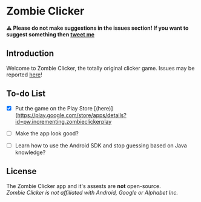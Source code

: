 
# Zombie Clicker
**:warning: Please do not make suggestions in the issues section! If you want to suggest something then [tweet me](https://twitter.com/Incrementing/)**

## Introduction
Welcome to Zombie Clicker, the totally original clicker game.
Issues may be reported [here](https://github.com/Incrementing/ZombieClicker/issues)!

## To-do List
- [X] Put the game on the Play Store [(here)](https://play.google.com/store/apps/details?id=pw.incrementing.zombieclickerplay
- [ ] Make the app look good?
- [ ] Learn how to use the Android SDK and stop guessing based on Java knowledge?


## License
The Zombie Clicker app and it's assests are **not** open-source.<br>
*Zombie Clicker is not affiliated with Android, Google or Alphabet Inc.*
